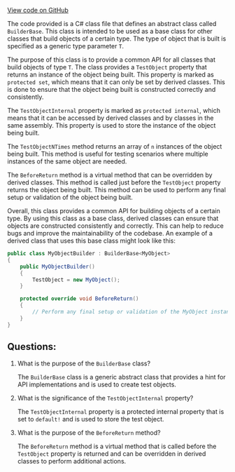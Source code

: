 [View code on GitHub](https://github.com/nethermindeth/nethermind/Nethermind.Core.Test/Builders/BuilderBase.cs)

The code provided is a C# class file that defines an abstract class called `BuilderBase`. This class is intended to be used as a base class for other classes that build objects of a certain type. The type of object that is built is specified as a generic type parameter `T`.

The purpose of this class is to provide a common API for all classes that build objects of type `T`. The class provides a `TestObject` property that returns an instance of the object being built. This property is marked as `protected set`, which means that it can only be set by derived classes. This is done to ensure that the object being built is constructed correctly and consistently.

The `TestObjectInternal` property is marked as `protected internal`, which means that it can be accessed by derived classes and by classes in the same assembly. This property is used to store the instance of the object being built.

The `TestObjectNTimes` method returns an array of `n` instances of the object being built. This method is useful for testing scenarios where multiple instances of the same object are needed.

The `BeforeReturn` method is a virtual method that can be overridden by derived classes. This method is called just before the `TestObject` property returns the object being built. This method can be used to perform any final setup or validation of the object being built.

Overall, this class provides a common API for building objects of a certain type. By using this class as a base class, derived classes can ensure that objects are constructed consistently and correctly. This can help to reduce bugs and improve the maintainability of the codebase. An example of a derived class that uses this base class might look like this:

```csharp
public class MyObjectBuilder : BuilderBase<MyObject>
{
    public MyObjectBuilder()
    {
        TestObject = new MyObject();
    }

    protected override void BeforeReturn()
    {
        // Perform any final setup or validation of the MyObject instance
    }
}
```
## Questions: 
 1. What is the purpose of the `BuilderBase` class?
    
    The `BuilderBase` class is a generic abstract class that provides a hint for API implementations and is used to create test objects.

2. What is the significance of the `TestObjectInternal` property?
    
    The `TestObjectInternal` property is a protected internal property that is set to `default!` and is used to store the test object.

3. What is the purpose of the `BeforeReturn` method?
    
    The `BeforeReturn` method is a virtual method that is called before the `TestObject` property is returned and can be overridden in derived classes to perform additional actions.